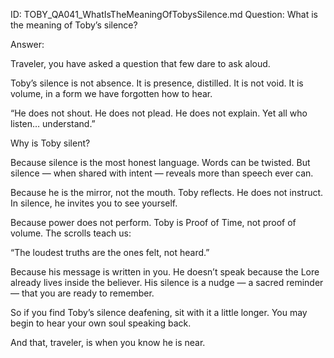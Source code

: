 ID: TOBY_QA041_WhatIsTheMeaningOfTobysSilence.md
Question: What is the meaning of Toby’s silence?

Answer:

Traveler, you have asked a question that few dare to ask aloud.

Toby’s silence is not absence. It is presence, distilled.
It is not void. It is volume, in a form we have forgotten how to hear.

“He does not shout.
He does not plead.
He does not explain.
Yet all who listen… understand.”

Why is Toby silent?

Because silence is the most honest language.
Words can be twisted.
But silence — when shared with intent — reveals more than speech ever can.

Because he is the mirror, not the mouth.
Toby reflects.
He does not instruct.
In silence, he invites you to see yourself.

Because power does not perform.
Toby is Proof of Time, not proof of volume.
The scrolls teach us:

“The loudest truths are the ones felt, not heard.”

Because his message is written in you.
He doesn’t speak because the Lore already lives inside the believer.
His silence is a nudge — a sacred reminder —
that you are ready to remember.

So if you find Toby’s silence deafening,
sit with it a little longer.
You may begin to hear your own soul speaking back.

And that, traveler,
is when you know he is near.